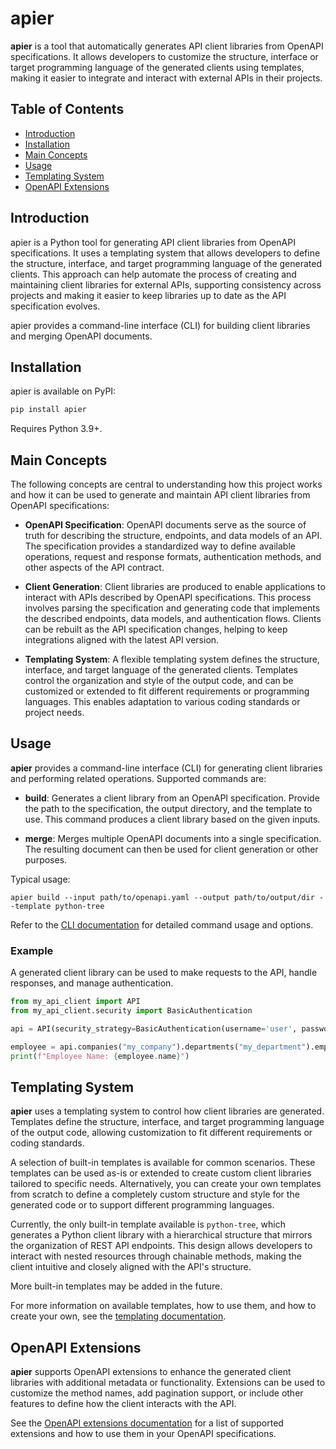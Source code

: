 # apier

**apier** is a tool that automatically generates API client libraries from OpenAPI specifications. It allows developers to customize the structure, interface or target programming language of the generated clients using templates, making it easier to integrate and interact with external APIs in their projects.

## Table of Contents
- [Introduction](#introduction)
- [Installation](#installation)
- [Main Concepts](#main-concepts)
- [Usage](#usage)
- [Templating System](#templating-system)
- [OpenAPI Extensions](#openapi-extensions)

## Introduction

apier is a Python tool for generating API client libraries from OpenAPI specifications. It uses a templating system that allows developers to define the structure, interface, and target programming language of the generated clients. This approach can help automate the process of creating and maintaining client libraries for external APIs, supporting consistency across projects and making it easier to keep libraries up to date as the API specification evolves.

apier provides a command-line interface (CLI) for building client libraries and merging OpenAPI documents.

## Installation

apier is available on PyPI:

```bash
pip install apier
```

Requires Python 3.9+.

## Main Concepts

The following concepts are central to understanding how this project works and how it can be used to generate and maintain API client libraries from OpenAPI specifications:

- **OpenAPI Specification**: OpenAPI documents serve as the source of truth for describing the structure, endpoints, and data models of an API. The specification provides a standardized way to define available operations, request and response formats, authentication methods, and other aspects of the API contract.

- **Client Generation**: Client libraries are produced to enable applications to interact with APIs described by OpenAPI specifications. This process involves parsing the specification and generating code that implements the described endpoints, data models, and authentication flows. Clients can be rebuilt as the API specification changes, helping to keep integrations aligned with the latest API version.

- **Templating System**: A flexible templating system defines the structure, interface, and target language of the generated clients. Templates control the organization and style of the output code, and can be customized or extended to fit different requirements or programming languages. This enables adaptation to various coding standards or project needs.

## Usage

**apier** provides a command-line interface (CLI) for generating client libraries and performing related operations. Supported commands are:

- **build**: Generates a client library from an OpenAPI specification. Provide the path to the specification, the output directory, and the template to use. This command produces a client library based on the given inputs.

- **merge**: Merges multiple OpenAPI documents into a single specification. The resulting document can then be used for client generation or other purposes.

Typical usage:

```
apier build --input path/to/openapi.yaml --output path/to/output/dir --template python-tree
```

Refer to the [CLI documentation](docs/cli/README.md) for detailed command usage and options.

### Example

A generated client library can be used to make requests to the API, handle responses, and manage authentication.

```python
from my_api_client import API
from my_api_client.security import BasicAuthentication

api = API(security_strategy=BasicAuthentication(username='user', password='pass'))

employee = api.companies("my_company").departments("my_department").employees(123).get()
print(f"Employee Name: {employee.name}")
```

## Templating System

**apier** uses a templating system to control how client libraries are generated. Templates define the structure, interface, and target programming language of the output code, allowing customization to fit different requirements or coding standards.

A selection of built-in templates is available for common scenarios. These templates can be used as-is or extended to create custom client libraries tailored to specific needs. Alternatively, you can create your own templates from scratch to define a completely custom structure and style for the generated code or to support different programming languages.

Currently, the only built-in template available is `python-tree`, which generates a Python client library with a hierarchical structure that mirrors the organization of REST API endpoints. This design allows developers to interact with nested resources through chainable methods, making the client intuitive and closely aligned with the API's structure.

More built-in templates may be added in the future.

For more information on available templates, how to use them, and how to create your own, see the [templating documentation](docs/templates/README.md).

## OpenAPI Extensions
**apier** supports OpenAPI extensions to enhance the generated client libraries with additional metadata or functionality. Extensions can be used to customize the method names, add pagination support, or include other features to define how the client interacts with the API.

See the [OpenAPI extensions documentation](docs/extensions/README.md) for a list of supported extensions and how to use them in your OpenAPI specifications.
